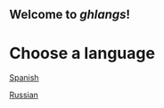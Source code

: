 ## Welcome to _ghlangs_!

# Choose a language
[Spanish](pages/spanish.md)

[Russian](pages/russian.md)
